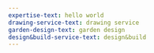 ```yaml
---
expertise-text: hello world
drawing-service-text: drawing service
garden-design-text: garden design
design&build-service-text: design&build
---
```

